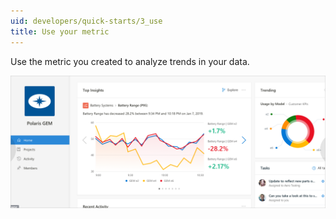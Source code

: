 ```yaml
---
uid: developers/quick-starts/3_use
title: Use your metric
---
```


Use the metric you created to analyze trends in your data.

![Use your metric](use-metric.png)
